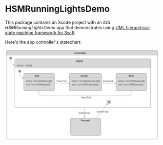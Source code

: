 # HSMRunningLightsDemo 

This package contains an Xcode project with an iOS _HSMRunningLightsDemo_ app that demonstrates using [UML hierarchical state machine framework for Swift](https://github.com/SerhiyButz/HSM).



Here's the app controller's statechart:

![](statechart.svg)
